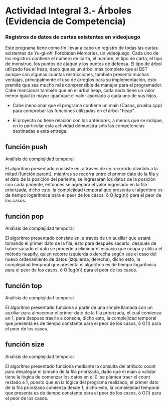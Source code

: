 # Actividad Integral 3.- Árboles (Evidencia de Competencia)

### Registros de datos de cartas existentes en videojuego

Este programa tiene como fin llevar a cabo un registro de todas las cartas existentes de Yu-gi-oh! Forbbiden Memories, un videojuego. Cada uno de los registros contiene el número de carta, el nombre, el tipo de carta, el tipo de monstruo, los puntos de ataque y los puntos de defensa. El tipo de árbol utilizado fue el heap, dado que es un árbol más completo que el BST aunque con algunas cuantas restricciones, también presenta muchas ventajas, principalmente el uso de arreglos para su implementación, esto premite que sea mucho más comprensible de manejar para el programador. Cabe mencionar también que en el árbol heap, cada nodo tiene un valor menor igual (o mayor igual)que el valor asociado a cada uno de sus hijos.

+ Cabe mencionar que el programa contiene un main (Casos_prueba.cpp) para comprobar las funciones utilizadas en el árbol "heap".

+ El proyecto no tiene relación con los anteriores, a menos que se indique, en lo particular esta actividad demuestra sólo las competencias destinadas a esta entrega.

## función push

Análisis de complejidad temporal

El algoritmo presentado consiste en, a través de un recorrido dividido a la mitad (función parent), mientras se recorra entre el primer dato de la fila y el dato de la posición del pariente, se ingresarán los datos de la posición con cada pariente, entonces se agregará el valor ingresado en la fila priorizada, dicho esto, la complejidad temporal que presenta el algoritmo es de tiempo logarítmica para el peor de los casos, ó O(log(n)) para el peor de los casos.

## función pop

Análisis de complejidad temporal

El algoritmo presentado consiste en, a través de un auxiliar que estará tomando el primer dato de la fila, esto para después sacarlo, después de haber sacado el dato se procede a eliminar el espacio que ocupa y utiliza el método heapify, quien recorre izquierda o derecha según sea el caso del nuevo ordenamiento de datos (izquierda, derecha), dicho esto, la complejidad temporal que presenta el algoritmo es de tiempo logarítmica para el peor de los casos, ó O(log(n)) para el peor de los casos.

## función top

Análisis de complejidad temporal

El algoritmo presentado funciona a partir de una simple llamada con un auxiliar para almacenar el primer dato de la fila priorizada, el cual comienza en 1, para después traerlo a consola, dicho esto, la complejidad temporal que presenta es de tiempo constante para el peor de los casos, ó O(1) para el peor de los casos.

## función size

Análisis de complejidad temporal

El algoritmo presentado funciona mediante la consulta del atributo count para desplegar el tamaño de la fila priorizada, dado que el main a validar tiene la lógica de comenzar los datos en el 0, se plantea traer el count restado a 1, puesto que en la lógica del programa realizado, el primer dato de la fila priorizada comienza desde 1, dicho esto, la complejidad temporal que presenta es de tiempo constante para el peor de los casos, ó O(1) para el peor de los casos.
